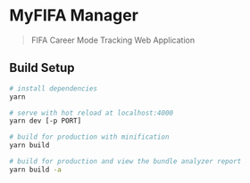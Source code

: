 # MyFIFA Manager

> FIFA Career Mode Tracking Web Application

## Build Setup

``` bash
# install dependencies
yarn

# serve with hot reload at localhost:4000
yarn dev [-p PORT]

# build for production with minification
yarn build

# build for production and view the bundle analyzer report
yarn build -a
```
